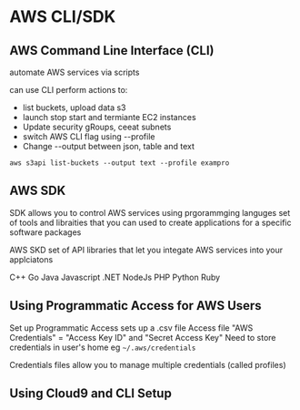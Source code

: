 # AWS CLI/SDK

## AWS Command Line Interface (CLI)
automate AWS services via scripts

can use CLI perform actions to:
- list buckets, upload data s3
- launch stop start and termiante EC2 instances
- Update security gRoups, ceeat subnets
- switch AWS CLI flag using --profile
- Change --output between json, table and text

`aws s3api list-buckets --output text --profile exampro`

## AWS SDK
SDK allows you to control AWS services using prgorammging languges
set of tools and libraities that you can used to create applications for a specific software packages

AWS SKD set of API libraries that let you integate AWS services into your applciatons

C++
Go
Java
Javascript
.NET
NodeJs
PHP
Python
Ruby


## Using Programmatic Access for AWS Users
Set up Programmatic Access
sets up a .csv file Access file
"AWS Credentials" = "Access Key ID" and "Secret Access Key"
Need to store credentials in user's home eg `~/.aws/credentials`

Credentials files allow you to manage multiple credentials (called profiles)

## Using Cloud9 and CLI Setup
